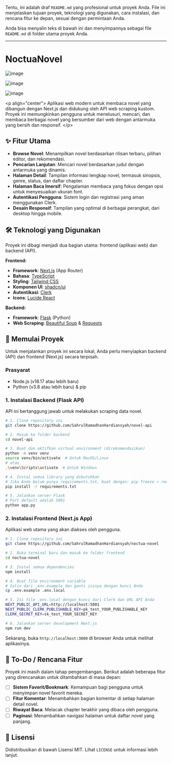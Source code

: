 Tentu, ini adalah draf `README.md` yang profesional untuk proyek Anda. File ini menjelaskan tujuan proyek, teknologi yang digunakan, cara instalasi, dan rencana fitur ke depan, sesuai dengan permintaan Anda.

Anda bisa menyalin teks di bawah ini dan menyimpannya sebagai file `README.md` di folder utama proyek Anda.

-----

# NoctuaNovel

![image](https://github.com/user-attachments/assets/144c8923-3d60-4e95-94c9-87d1579c56a3)

![image](https://github.com/user-attachments/assets/87299d67-8660-47e8-8318-9bb1a80771de)

![image](https://github.com/user-attachments/assets/32846021-ef4e-4637-b5c1-0f92bc109f88)


\<p align="center"\>
Aplikasi web modern untuk membaca novel yang dibangun dengan Next.js dan didukung oleh API web scraping kustom. Proyek ini memungkinkan pengguna untuk menelusuri, mencari, dan membaca berbagai novel yang bersumber dari web dengan antarmuka yang bersih dan responsif.
\</p\>

## ✨ Fitur Utama

  - **Browse Novel**: Menampilkan novel berdasarkan rilisan terbaru, pilihan editor, dan rekomendasi.
  - **Pencarian Lanjutan**: Mencari novel berdasarkan judul dengan antarmuka yang dinamis.
  - **Halaman Detail**: Tampilan informasi lengkap novel, termasuk sinopsis, genre, status, dan daftar chapter.
  - **Halaman Baca Imersif**: Pengalaman membaca yang fokus dengan opsi untuk menyesuaikan ukuran font.
  - **Autentikasi Pengguna**: Sistem login dan registrasi yang aman menggunakan Clerk.
  - **Desain Responsif**: Tampilan yang optimal di berbagai perangkat, dari desktop hingga mobile.

## 🛠️ Teknologi yang Digunakan

Proyek ini dibagi menjadi dua bagian utama: frontend (aplikasi web) dan backend (API).

**Frontend:**

  * **Framework**: [Next.js](https://nextjs.org/) (App Router)
  * **Bahasa**: [TypeScript](https://www.typescriptlang.org/)
  * **Styling**: [Tailwind CSS](https://tailwindcss.com/)
  * **Komponen UI**: [shadcn/ui](https://ui.shadcn.com/)
  * **Autentikasi**: [Clerk](https://clerk.com/)
  * **Icons**: [Lucide React](https://lucide.dev/)

**Backend:**

  * **Framework**: [Flask](https://flask.palletsprojects.com/) (Python)
  * **Web Scraping**: [Beautiful Soup](https://www.crummy.com/software/BeautifulSoup/) & [Requests](https://requests.readthedocs.io/en/latest/)

## 🚀 Memulai Proyek

Untuk menjalankan proyek ini secara lokal, Anda perlu menyiapkan backend (API) dan frontend (Next.js) secara terpisah.

### Prasyarat

  - Node.js (v18.17 atau lebih baru)
  - Python (v3.8 atau lebih baru) & pip

### 1\. Instalasi Backend (Flask API)

API ini bertanggung jawab untuk melakukan scraping data novel.

```bash
# 1. Clone repository ini
git clone https://github.com/SahrulRamadhanHardiansyah/novel-api

# 2. Masuk ke folder backend
cd novel-api

# 3. Buat dan aktifkan virtual environment (direkomendasikan)
python -m venv venv
source venv/bin/activate  # Untuk MacOS/Linux
# atau
.\venv\Scripts\activate  # Untuk Windows

# 4. Instal semua library yang dibutuhkan
# Jika Anda belum punya requirements.txt, buat dengan: pip freeze > requirements.txt
pip install -r requirements.txt

# 5. Jalankan server Flask
# Port default adalah 5001
python app.py
```

### 2\. Instalasi Frontend (Next.js App)

Aplikasi web utama yang akan diakses oleh pengguna.

```bash
# 1. Clone repository ini
git clone https://github.com/SahrulRamadhanHardiansyah/noctua-novel

# 2. Buka terminal baru dan masuk ke folder frontend
cd noctua-novel

# 3. Instal semua dependencies
npm install

# 4. Buat file environment variable
# Salin dari .env.example dan ganti isinya dengan kunci Anda
cp .env.example .env.local

# 5. Isi file .env.local dengan kunci dari Clerk dan URL API Anda
NEXT_PUBLIC_API_URL=http://localhost:5001
NEXT_PUBLIC_CLERK_PUBLISHABLE_KEY=pk_test_YOUR_PUBLISHABLE_KEY
CLERK_SECRET_KEY=sk_test_YOUR_SECRET_KEY

# 6. Jalankan server development Next.js
npm run dev
```

Sekarang, buka `http://localhost:3000` di browser Anda untuk melihat aplikasinya.

## 📝 To-Do / Rencana Fitur

Proyek ini masih dalam tahap pengembangan. Berikut adalah beberapa fitur yang direncanakan untuk ditambahkan di masa depan:

  - [ ] **Sistem Favorit/Bookmark**: Kemampuan bagi pengguna untuk menyimpan novel favorit mereka.
  - [ ] **Fitur Komentar**: Menambahkan bagian komentar di setiap halaman detail novel.
  - [ ] **Riwayat Baca**: Melacak chapter terakhir yang dibaca oleh pengguna.
  - [ ] **Paginasi**: Menambahkan navigasi halaman untuk daftar novel yang panjang.

## 📄 Lisensi

Didistribusikan di bawah Lisensi MIT. Lihat `LICENSE` untuk informasi lebih lanjut.
